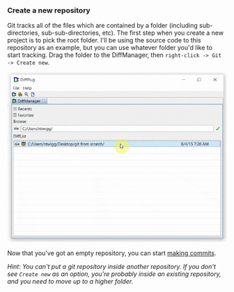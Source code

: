 ### Create a new repository

Git tracks all of the files which are contained by a folder (including sub-directories, sub-sub-directories, etc).  The first step when you create a new project is to pick the root folder.  I'll be using the source code to this repository as an example, but you can use whatever folder you'd like to start tracking.  Drag the folder to the DiffManager, then `right-click -> Git -> Create new`.

![Right-click and create a new repository](CreateNew_Create.gif)

Now that you've got an empty repository, you can start [making commits](MakeCommit.md).

*Hint: You can't put a git repository inside another repository.  If you don't see `Create new` as an option, you're probably inside an existing repository, and you need to move up to a higher folder.*
